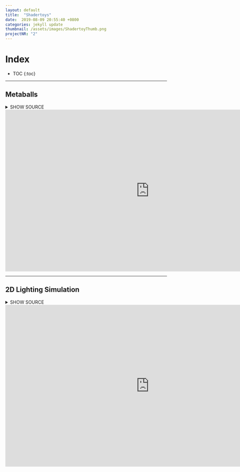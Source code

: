 ```yaml
---
layout: default
title:  "Shadertoys"
date:  2019-08-09 20:55:40 +0800
categories: jekyll update
thumbnail: /assets/images/ShadertoyThumb.png
projectNR: "2"
---
```


# Index
* TOC
{:toc}

---

## Metaballs

<details><summary>SHOW SOURCE</summary>
<p>
{% include metaballShader.txt %}
</p>
</details>

<iframe width="896" height="504" frameborder="0" src="https://www.shadertoy.com/embed/wsVczw?gui=true&t=10&paused=true&muted=false" allowfullscreen></iframe>

---

## 2D Lighting Simulation

<details><summary>SHOW SOURCE</summary>
<p>
{% include 2dLightShader.txt %}
</p>
</details>

<iframe width="896" height="504" frameborder="0" src="https://www.shadertoy.com/embed/wdycRm?gui=true&t=10&paused=true&muted=false" allowfullscreen></iframe>